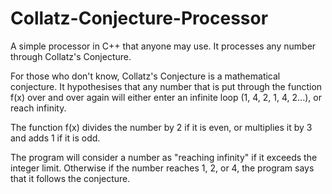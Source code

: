 # Collatz-Conjecture-Processor
A simple processor in C++ that anyone may use. It processes any number through Collatz's Conjecture.

For those who don't know, Collatz's Conjecture is a mathematical conjecture. It hypothesises that any number that is put through the function f(x) over and over again will either enter an infinite loop (1, 4, 2, 1, 4, 2...), or reach infinity.

The function f(x) divides the number by 2 if it is even, or multiplies it by 3 and adds 1 if it is odd.

The program will consider a number as "reaching infinity" if it exceeds the integer limit. Otherwise if the number reaches 1, 2, or 4, the program says that it follows the conjecture.
